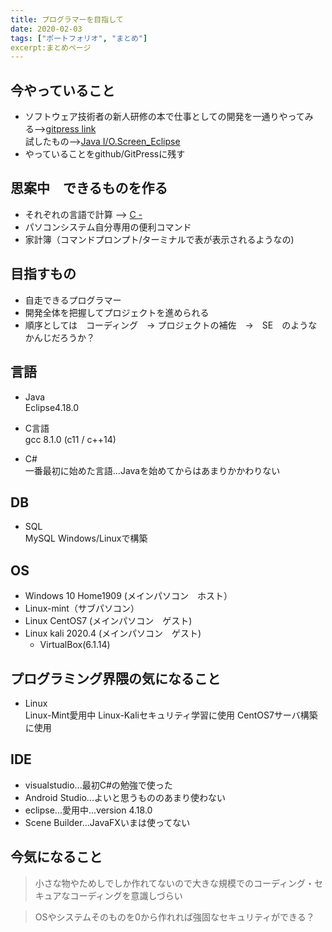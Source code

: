 ```yaml
---
title: プログラマーを目指して
date: 2020-02-03
tags: ["ポートフォリオ", "まとめ"]
excerpt:まとめページ
---
```


## 今やっていること
 - ソフトウェア技術者の新人研修の本で仕事としての開発を一通りやってみる-->[gitpress link](./Development_Training)  
   試したもの-->[Java I/O.Screen_Eclipse](https://github.com/rika-9240/Java_I-O_Screen_eclipse/tree/master)
 - やっていることをgithub/GitPressに残す

## 思案中　できるものを作る
  - それぞれの言語で計算 --> [C -](https://github.com/rika-9240/C-)
  - パソコンシステム自分専用の便利コマンド
  - 家計簿（コマンドプロンプト/ターミナルで表が表示されるようなの)

## 目指すもの
 - 自走できるプログラマー
 - 開発全体を把握してプロジェクトを進められる
 - 順序としては　コーディング　-> プロジェクトの補佐　->　SE　のようなかんじだろうか？

## 言語

 - Java  
Eclipse4.18.0

 - C言語  
gcc 8.1.0 (c11 / c++14)

 - C#  
一番最初に始めた言語...Javaを始めてからはあまりかかわりない

## DB
 - SQL  
 MySQL Windows/Linuxで構築

## OS
 - Windows 10 Home1909 (メインパソコン　ホスト）
 - Linux-mint（サブパソコン）
 - Linux CentOS7 (メインパソコン　ゲスト)
 - Linux kali 2020.4 (メインパソコン　ゲスト)
   - VirtualBox(6.1.14)

## プログラミング界隈の気になること

- Linux  
Linux-Mint愛用中
Linux-Kaliセキュリティ学習に使用
CentOS7サーバ構築に使用

## IDE

 - visualstudio...最初C#の勉強で使った
 - Android Studio...よいと思うもののあまり使わない
 - eclipse...愛用中...version 4.18.0  
 - Scene Builder...JavaFXいまは使ってない
 
## 今気になること

 >小さな物やためしでしか作れてないので大きな規模でのコーディング・セキュアなコーディングを意識しづらい
 
 >OSやシステムそのものを0から作れれば強固なセキュリティができる？
 
